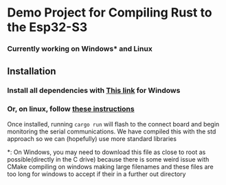 # Demo Project for Compiling Rust to the Esp32-S3

### Currently working on Windows* and Linux

## Installation

### Install all dependencies with [This link](https://dl.espressif.com/dl/esp-idf/) for Windows

### Or, on linux, follow [these instructions](https://github.com/esp-rs/rust-build?tab=readme-ov-file#xtensa-installation)

Once installed, running ```cargo run``` will flash to the connect board and begin monitoring the serial communications. We have compiled this with the std approach so we can (hopefully) use more standard libraries


*: On Windows, you may need to download this file as close to root as possible(directly in the C drive) because there is some weird issue with CMake compiling on windows making large filenames and these files are too long for windows to accept if their in a further out directory

